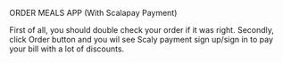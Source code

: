 ORDER MEALS APP (With Scalapay Payment)

First of all, you should double check your order if it was right.
Secondly, click Order button and you wil see Scaly payment sign up/sign in to pay your bill with a lot of discounts.